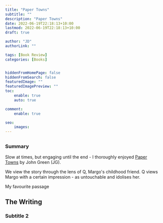 ```yaml
---
title: "Paper Towns"
subtitle: ""
description: "Paper Towns"
date: 2022-06-19T22:18:13+10:00
lastmod: 2022-06-19T22:18:13+10:00
draft: true

author: "JD"
authorLink: ""

tags: [Book Review]
categories: [Books]


hiddenFromHomePage: false
hiddenFromSearch: false
featuredImage: ""
featuredImagePreview: ""
toc:
    enable: true
    auto: true

comment:
    enable: true

seo:
    images:
---
```


## 

### Summary
Slow at times, but engaging until the end - I thoroughly enjoyed [Paper Towns](https://www.goodreads.com/book/show/6442769-paper-towns) by John Green (JG).

We view the story through the lens of Q, Margo's childhood friend. Q views Margo with a certain impression - as untouchable and idolises her.

My favourite passage



## The Writing 

### Subtitle 2